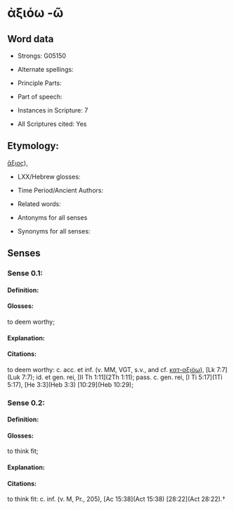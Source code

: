 # ἀξιόω -ῶ

<!-- Status: S2=NeedsEdits -->
<!-- Lexica used for edits:   -->

## Word data

* Strongs: G05150

* Alternate spellings:



* Principle Parts: 


* Part of speech: 


* Instances in Scripture: 7

* All Scriptures cited: Yes

## Etymology: 

[ἄξιος]()),

* LXX/Hebrew glosses: 


* Time Period/Ancient Authors: 


* Related words: 

* Antonyms for all senses

* Synonyms for all senses: 


## Senses 


### Sense  0.1: 

#### Definition: 

#### Glosses: 

to deem worthy; 

#### Explanation: 


#### Citations: 

to deem worthy: c. acc. et inf. (v. MM, VGT, s.v., and cf. [κατ-αξιόω]()), [Lk 7:7](Luk 7:7); id. et gen. rei, [II Th 1:11](2Th 1:11); pass. c. gen. rei, [I Ti 5:17](1Ti 5:17), [He 3:3](Heb 3:3) [10:29](Heb 10:29);

### Sense  0.2: 

#### Definition: 

#### Glosses: 

to think fit; 

#### Explanation: 


#### Citations: 

to think fit: c. inf. (v. M, Pr., 205), [Ac 15:38](Act 15:38) [28:22](Act 28:22).†
